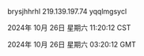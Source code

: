 brysjhhrhl 219.139.197.74 yqqlmgsycl

2024年 10月 26日 星期六 11:20:12 CST

2024年 10月 26日 星期六 03:20:12 GMT
